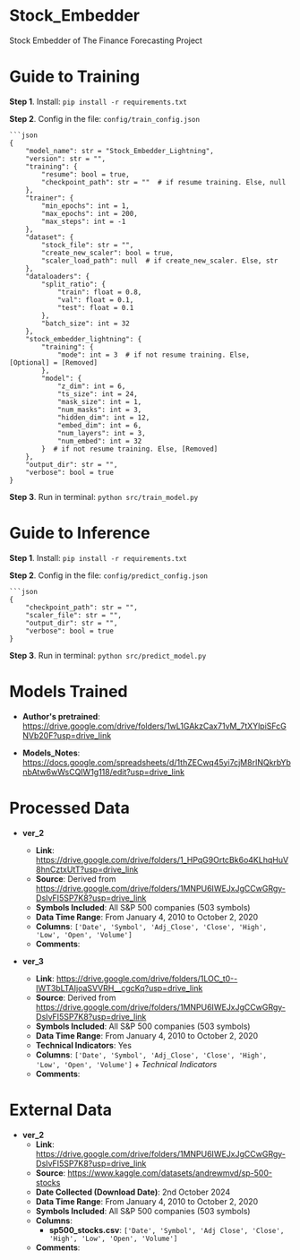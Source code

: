 # Stock_Embedder

Stock Embedder of The Finance Forecasting Project


# Guide to Training

**Step 1**. Install: `pip install -r requirements.txt`

**Step 2**. Config in the file: `config/train_config.json`

    ```json
    {
        "model_name": str = "Stock_Embedder_Lightning",
        "version": str = "",
        "training": {
            "resume": bool = true,
            "checkpoint_path": str = ""  # if resume training. Else, null
        },
        "trainer": {
            "min_epochs": int = 1,
            "max_epochs": int = 200,
            "max_steps": int = -1
        },
        "dataset": {
            "stock_file": str = "",
            "create_new_scaler": bool = true,
            "scaler_load_path": null  # if create_new_scaler. Else, str
        },
        "dataloaders": {
            "split_ratio": {
                "train": float = 0.8,
                "val": float = 0.1,
                "test": float = 0.1
            },
            "batch_size": int = 32
        },
        "stock_embedder_lightning": {
            "training": {
                "mode": int = 3  # if not resume training. Else, [Optional] = [Removed]
            },
            "model": {
                "z_dim": int = 6,
                "ts_size": int = 24,
                "mask_size": int = 1,
                "num_masks": int = 3,
                "hidden_dim": int = 12,
                "embed_dim": int = 6,
                "num_layers": int = 3,
                "num_embed": int = 32
            }  # if not resume training. Else, [Removed]
        },
        "output_dir": str = "",
        "verbose": bool = true
    }

**Step 3**. Run in terminal: `python src/train_model.py`


# Guide to Inference

**Step 1**. Install: `pip install -r requirements.txt`

**Step 2**. Config in the file: `config/predict_config.json`

    ```json
    {
        "checkpoint_path": str = "",
        "scaler_file": str = "",
        "output_dir": str = "",
        "verbose": bool = true
    }

**Step 3**. Run in terminal: `python src/predict_model.py`


# Models Trained

- **Author's pretrained**: https://drive.google.com/drive/folders/1wL1GAkzCax71vM_7tXYlpiSFcGNVb20F?usp=drive_link

- **Models_Notes**: https://docs.google.com/spreadsheets/d/1thZECwq45yi7cjM8rINQkrbYbnbAtw6wWsCQIW1g118/edit?usp=drive_link


# Processed Data

- **ver_2**
    - **Link**: https://drive.google.com/drive/folders/1_HPqG9OrtcBk6o4KLhqHuV8hnCztxUtT?usp=drive_link
    - **Source**: Derived from https://drive.google.com/drive/folders/1MNPU6IWEJxJgCCwGRgy-DsIvFI5SP7K8?usp=drive_link
    - **Symbols Included**: All S&P 500 companies (503 symbols)
    - **Data Time Range**: From January 4, 2010 to October 2, 2020
    - **Columns**: `['Date', 'Symbol', 'Adj_Close', 'Close', 'High', 'Low', 'Open', 'Volume']`
    - **Comments**:

- **ver_3**
    - **Link**: https://drive.google.com/drive/folders/1LOC_t0--IWT3bLTAIjoaSVVRH__cgcKq?usp=drive_link
    - **Source**: Derived from https://drive.google.com/drive/folders/1MNPU6IWEJxJgCCwGRgy-DsIvFI5SP7K8?usp=drive_link
    - **Symbols Included**: All S&P 500 companies (503 symbols)
    - **Data Time Range**: From January 4, 2010 to October 2, 2020
    - **Technical Indicators**: Yes
    - **Columns**: `['Date', 'Symbol', 'Adj_Close', 'Close', 'High', 'Low', 'Open', 'Volume']` + *Technical Indicators*
    - **Comments**:


# External Data

- **ver_2**
    - **Link**: https://drive.google.com/drive/folders/1MNPU6IWEJxJgCCwGRgy-DsIvFI5SP7K8?usp=drive_link
    - **Source**: https://www.kaggle.com/datasets/andrewmvd/sp-500-stocks
    - **Date Collected (Download Date)**: 2nd October 2024
    - **Data Time Range**: From January 4, 2010 to October 2, 2020
    - **Symbols Included**: All S&P 500 companies (503 symbols)
    - **Columns**:
        - **sp500_stocks.csv**: `['Date', 'Symbol', 'Adj Close', 'Close', 'High', 'Low', 'Open', 'Volume']`
    - **Comments**:
